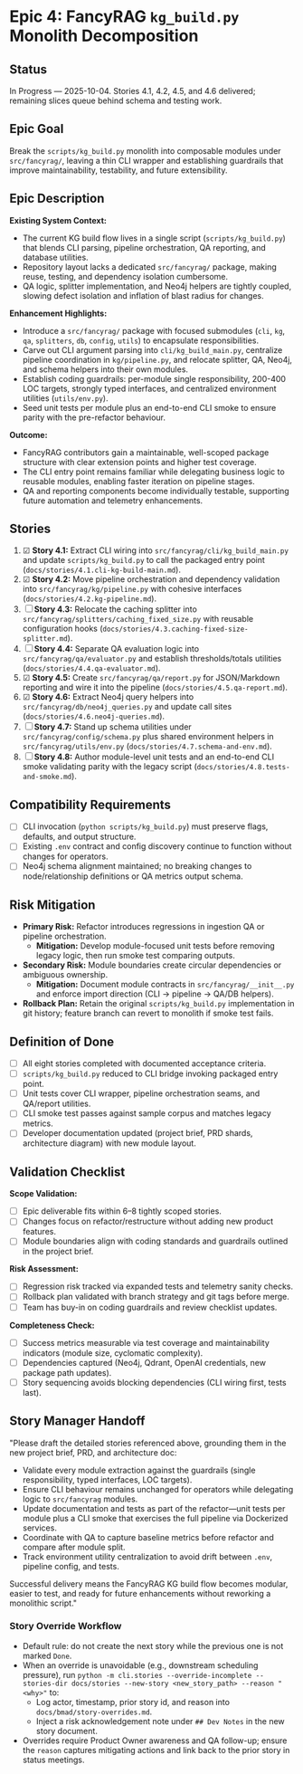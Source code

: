 # Epic 4: FancyRAG `kg_build.py` Monolith Decomposition

## Status
In Progress — 2025-10-04. Stories 4.1, 4.2, 4.5, and 4.6 delivered; remaining slices queue behind schema and testing work.

## Epic Goal
Break the `scripts/kg_build.py` monolith into composable modules under `src/fancyrag/`, leaving a thin CLI wrapper and establishing guardrails that improve maintainability, testability, and future extensibility.

## Epic Description
**Existing System Context:**
- The current KG build flow lives in a single script (`scripts/kg_build.py`) that blends CLI parsing, pipeline orchestration, QA reporting, and database utilities.
- Repository layout lacks a dedicated `src/fancyrag/` package, making reuse, testing, and dependency isolation cumbersome.
- QA logic, splitter implementation, and Neo4j helpers are tightly coupled, slowing defect isolation and inflation of blast radius for changes.

**Enhancement Highlights:**
- Introduce a `src/fancyrag/` package with focused submodules (`cli`, `kg`, `qa`, `splitters`, `db`, `config`, `utils`) to encapsulate responsibilities.
- Carve out CLI argument parsing into `cli/kg_build_main.py`, centralize pipeline coordination in `kg/pipeline.py`, and relocate splitter, QA, Neo4j, and schema helpers into their own modules.
- Establish coding guardrails: per-module single responsibility, 200-400 LOC targets, strongly typed interfaces, and centralized environment utilities (`utils/env.py`).
- Seed unit tests per module plus an end-to-end CLI smoke to ensure parity with the pre-refactor behaviour.

**Outcome:**
- FancyRAG contributors gain a maintainable, well-scoped package structure with clear extension points and higher test coverage.
- The CLI entry point remains familiar while delegating business logic to reusable modules, enabling faster iteration on pipeline stages.
- QA and reporting components become individually testable, supporting future automation and telemetry enhancements.

## Stories
1. ☑ **Story 4.1:** Extract CLI wiring into `src/fancyrag/cli/kg_build_main.py` and update `scripts/kg_build.py` to call the packaged entry point (`docs/stories/4.1.cli-kg-build-main.md`).
2. ☑ **Story 4.2:** Move pipeline orchestration and dependency validation into `src/fancyrag/kg/pipeline.py` with cohesive interfaces (`docs/stories/4.2.kg-pipeline.md`).
3. ☐ **Story 4.3:** Relocate the caching splitter into `src/fancyrag/splitters/caching_fixed_size.py` with reusable configuration hooks (`docs/stories/4.3.caching-fixed-size-splitter.md`).
4. ☐ **Story 4.4:** Separate QA evaluation logic into `src/fancyrag/qa/evaluator.py` and establish thresholds/totals utilities (`docs/stories/4.4.qa-evaluator.md`).
5. ☑ **Story 4.5:** Create `src/fancyrag/qa/report.py` for JSON/Markdown reporting and wire it into the pipeline (`docs/stories/4.5.qa-report.md`).
6. ☑ **Story 4.6:** Extract Neo4j query helpers into `src/fancyrag/db/neo4j_queries.py` and update call sites (`docs/stories/4.6.neo4j-queries.md`).
7. ☐ **Story 4.7:** Stand up schema utilities under `src/fancyrag/config/schema.py` plus shared environment helpers in `src/fancyrag/utils/env.py` (`docs/stories/4.7.schema-and-env.md`).
8. ☐ **Story 4.8:** Author module-level unit tests and an end-to-end CLI smoke validating parity with the legacy script (`docs/stories/4.8.tests-and-smoke.md`).

## Compatibility Requirements
- [ ] CLI invocation (`python scripts/kg_build.py`) must preserve flags, defaults, and output structure.
- [ ] Existing `.env` contract and config discovery continue to function without changes for operators.
- [ ] Neo4j schema alignment maintained; no breaking changes to node/relationship definitions or QA metrics output schema.

## Risk Mitigation
- **Primary Risk:** Refactor introduces regressions in ingestion QA or pipeline orchestration.
  - **Mitigation:** Develop module-focused unit tests before removing legacy logic, then run smoke test comparing outputs.
- **Secondary Risk:** Module boundaries create circular dependencies or ambiguous ownership.
  - **Mitigation:** Document module contracts in `src/fancyrag/__init__.py` and enforce import direction (CLI → pipeline → QA/DB helpers).
- **Rollback Plan:** Retain the original `scripts/kg_build.py` implementation in git history; feature branch can revert to monolith if smoke test fails.

## Definition of Done
- [ ] All eight stories completed with documented acceptance criteria.
- [ ] `scripts/kg_build.py` reduced to CLI bridge invoking packaged entry point.
- [ ] Unit tests cover CLI wrapper, pipeline orchestration seams, and QA/report utilities.
- [ ] CLI smoke test passes against sample corpus and matches legacy metrics.
- [ ] Developer documentation updated (project brief, PRD shards, architecture diagram) with new module layout.

## Validation Checklist
**Scope Validation:**
- [ ] Epic deliverable fits within 6–8 tightly scoped stories.
- [ ] Changes focus on refactor/restructure without adding new product features.
- [ ] Module boundaries align with coding standards and guardrails outlined in the project brief.

**Risk Assessment:**
- [ ] Regression risk tracked via expanded tests and telemetry sanity checks.
- [ ] Rollback plan validated with branch strategy and git tags before merge.
- [ ] Team has buy-in on coding guardrails and review checklist updates.

**Completeness Check:**
- [ ] Success metrics measurable via test coverage and maintainability indicators (module size, cyclomatic complexity).
- [ ] Dependencies captured (Neo4j, Qdrant, OpenAI credentials, new package path updates).
- [ ] Story sequencing avoids blocking dependencies (CLI wiring first, tests last).

## Story Manager Handoff
"Please draft the detailed stories referenced above, grounding them in the new project brief, PRD, and architecture doc:

- Validate every module extraction against the guardrails (single responsibility, typed interfaces, LOC targets).
- Ensure CLI behaviour remains unchanged for operators while delegating logic to `src/fancyrag` modules.
- Update documentation and tests as part of the refactor—unit tests per module plus a CLI smoke that exercises the full pipeline via Dockerized services.
- Coordinate with QA to capture baseline metrics before refactor and compare after module split.
- Track environment utility centralization to avoid drift between `.env`, pipeline config, and tests.

Successful delivery means the FancyRAG KG build flow becomes modular, easier to test, and ready for future enhancements without reworking a monolithic script."

### Story Override Workflow
- Default rule: do not create the next story while the previous one is not marked `Done`.
- When an override is unavoidable (e.g., downstream scheduling pressure), run `python -m cli.stories --override-incomplete --stories-dir docs/stories --new-story <new_story_path> --reason "<why>"` to:
  - Log actor, timestamp, prior story id, and reason into `docs/bmad/story-overrides.md`.
  - Inject a risk acknowledgement note under `## Dev Notes` in the new story document.
- Overrides require Product Owner awareness and QA follow-up; ensure the `reason` captures mitigating actions and link back to the prior story in status meetings.

